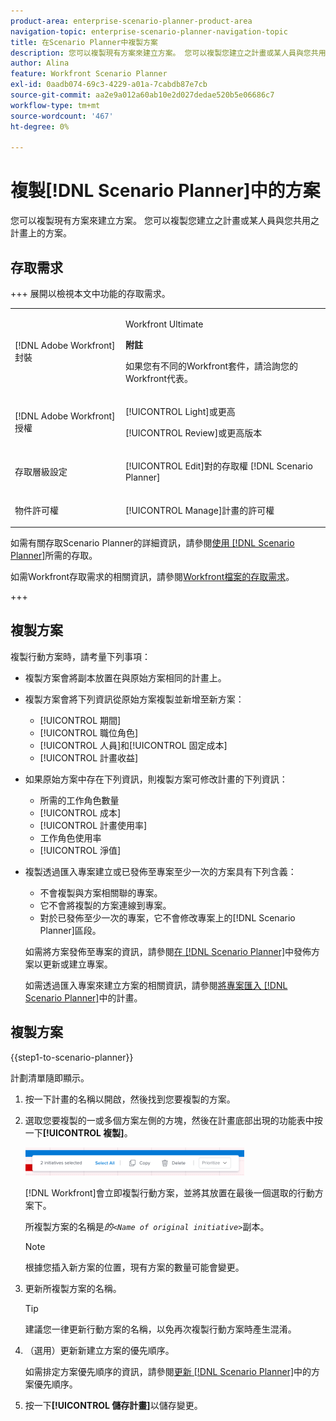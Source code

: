 ```yaml
---
product-area: enterprise-scenario-planner-product-area
navigation-topic: enterprise-scenario-planner-navigation-topic
title: 在Scenario Planner中複製方案
description: 您可以複製現有方案來建立方案。 您可以複製您建立之計畫或某人員與您共用之計畫上的方案。
author: Alina
feature: Workfront Scenario Planner
exl-id: 0aadb074-69c3-4229-a01a-7cabdb87e7cb
source-git-commit: aa2e9a012a60ab10e2d027dedae520b5e06686c7
workflow-type: tm+mt
source-wordcount: '467'
ht-degree: 0%

---
```


# 複製[!DNL Scenario Planner]中的方案

<!--Audited: 07/2024-->

您可以複製現有方案來建立方案。 您可以複製您建立之計畫或某人員與您共用之計畫上的方案。

## 存取需求

+++ 展開以檢視本文中功能的存取需求。 

<table style="table-layout:auto"> 
 <col> 
 <col> 
 <tbody> 
  <tr> 
   <td> <p>[!DNL Adobe Workfront] 封裝</p> </td> 
   <td> 
   <p>Workfront Ultimate</p>
<p><b>附註</b></p>
<p>如果您有不同的Workfront套件，請洽詢您的Workfront代表。</p>
   </td> 
  </tr> 
  <tr> 
   <td> <p>[!DNL Adobe Workfront] 授權</p> </td> 
   <td> <p>[!UICONTROL Light]或更高</p> 
   <p>[!UICONTROL Review]或更高版本</p> </td> 
  </tr> 
    <tr> 
   <td>存取層級設定</td> 
   <td> <p>[!UICONTROL Edit]對的存取權 [!DNL Scenario Planner]</p> </td> 
  </tr> 
  <tr> 
   <td> <p>物件許可權 </p> </td> 
   <td> <p>[!UICONTROL Manage]計畫的許可權</p> </td> 
  </tr> 
 </tbody> 
</table>

如需有關存取Scenario Planner的詳細資訊，請參閱[使用 [!DNL Scenario Planner]](../scenario-planner/access-needed-to-use-sp.md)所需的存取。

如需Workfront存取需求的相關資訊，請參閱[Workfront檔案的存取需求](/help/quicksilver/administration-and-setup/add-users/access-levels-and-object-permissions/access-level-requirements-in-documentation.md)。

+++

<!--Old:

<table style="table-layout:auto"> 
 <col> 
 <col> 
 <tbody> 
  <tr> 
   <td> <p>[!DNL Adobe Workfront] plan*</p> </td> 
   <td> <ul></li>
   <li><p>New: Ultimate </p></li>
   <p>The Scenario Planner is not available for the new Workfront Select or Workfront Prime plans. </p>
   <li><p>Current: [!UICONTROL Business] or higher</p></ul>
   </td> 
  </tr> 
  <tr> 
   <td> <p>[!DNL Adobe Workfront] license*</p> </td> 
   <td> <p>New: Light or higher</p> 
   <p>Current: [!UICONTROL Review] or higher</p> </td> 
  </tr> 
  <tr> 
   <td>Product* </td> 
   <td> <ul><li><p>For the new Workfront plans:</p><p> Adobe Workfront</li></p>
   <li><p>For the current Workfront plans: </p>
   <p>Adobe Workfront</p> <p>Adobe Workfront Scenario Planner</p></li></ul>
   <p>For more information, see <a href="../scenario-planner/access-needed-to-use-sp.md" class="MCXref xref">Access needed to use the [!DNL Scenario Planner]</a>. </p> </td> 
  </tr> 
  <tr data-mc-conditions=""> 
   <td>Access level </td> 
   <td> <p>[!UICONTROL Edit] access to the [!DNL Scenario Planner]</p> </td> 
  </tr> 
  <tr data-mc-conditions=""> 
   <td> <p>Object permissions </p> </td> 
   <td> <p>[!UICONTROL Manage] permissions to a plan</p> <p>For information on requesting additional access to a plan, see <a href="../scenario-planner/request-access-to-plan.md" class="MCXref xref">Request access to a plan in the [!DNL Scenario Planner]</a>.</p> </td> 
  </tr> 
 </tbody> 
</table>-->

## 複製方案

複製行動方案時，請考量下列事項：

* 複製方案會將副本放置在與原始方案相同的計畫上。
* 複製方案會將下列資訊從原始方案複製並新增至新方案：

   * [!UICONTROL 期間]
   * [!UICONTROL 職位角色]
   * [!UICONTROL 人員]和[!UICONTROL 固定成本]
   * [!UICONTROL 計畫收益]

* 如果原始方案中存在下列資訊，則複製方案可修改計畫的下列資訊：

   * 所需的工作角色數量
   * [!UICONTROL 成本]
   * [!UICONTROL 計畫使用率]
   * 工作角色使用率
   * [!UICONTROL 淨值]

* 複製透過匯入專案建立或已發佈至專案至少一次的方案具有下列含義：

   * 不會複製與方案相關聯的專案。
   * 它不會將複製的方案連線到專案。
   * 對於已發佈至少一次的專案，它不會修改專案上的[!DNL Scenario Planner]區段。

  如需將方案發佈至專案的資訊，請參閱[在 [!DNL Scenario Planner]](../scenario-planner/publish-scenarios-update-projects.md)中發佈方案以更新或建立專案。

  如需透過匯入專案來建立方案的相關資訊，請參閱[將專案匯入 [!DNL Scenario Planner]](../scenario-planner/import-projects-to-plans.md)中的計畫。

## 複製方案

{{step1-to-scenario-planner}}

計劃清單隨即顯示。

1. 按一下計畫的名稱以開啟，然後找到您要複製的方案。
1. 選取您要複製的一或多個方案左側的方塊，然後在計畫底部出現的功能表中按一下&#x200B;**[!UICONTROL 複製]**。

   ![複製方案](assets/bottom-manage-initiative-menu-350x45.png)

   [!DNL Workfront]會立即複製行動方案，並將其放置在最後一個選取的行動方案下。

   所複製方案的名稱是&#x200B;*的`<Name of original initiative>`*&#x200B;副本。

   >[!NOTE]
   >
   >根據您插入新方案的位置，現有方案的數量可能會變更。

1. 更新所複製方案的名稱。

   >[!TIP]
   >
   >建議您一律更新行動方案的名稱，以免再次複製行動方案時產生混淆。

1. （選用）更新新建立方案的優先順序。

   如需排定方案優先順序的資訊，請參閱[更新 [!DNL Scenario Planner]](../scenario-planner/prioritize-initiatives.md)中的方案優先順序。

1. 按一下&#x200B;**[!UICONTROL 儲存計畫]**&#x200B;以儲存變更。
